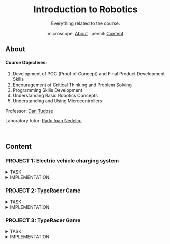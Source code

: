 <h1 align="center" style="font-size:20">
Introduction to Robotics
</h1>

<p align="center">
Everything related to the course.
</p>

<p align="center">
  :microscope: <a href="#about">About</a>&#160;
  :pencil: <a href="#content">Content</a>&#160;
</p>

## About

#### Course Objectives:
1. Development of POC (Proof of Concept) and Final Product Development Skills
2. Encouragement of Critical Thinking and Problem Solving
3. Programming Skills Development
4. Understanding Basic Robotics Concepts
5. Understanding and Using Microcontrollers

Professor: [Dan Tudose](https://github.com/dantudose)

Laboratory tutor: [Radu Ioan Nedelcu](https://github.com/Pepi100)

</br>

## Content

### PROJECT 1: Electric vehicle charging system
<details>
<summary>TASK</summary> 
 
  
<img src="https://github.com/calinfrunzeanu/Introduction-to-Robotics/blob/main/folder/project%201/images/project%201%20(1).jpg" align="right" alt="Diagram" width="400">

#### Descriere

În această temă trebuie să simulați o stație de încărcare pentru un vehicul electric, folosind mai multe LED-uri și butoane. În cadrul acestui task trebuie să țineți cont de stările butonului și să folosiți debouncing, dar și să coordonați toate componentele ca într-un scenariu din viața reală.

</br>
</br>
</br>

#### Components Used

- 4x LEDs (to simulate the percentage of charge)
- 1x RGB LED (for free or busy status)
- 2x Buttons (for charging start and stop charging)
- 8x Resistors (6x 220/330ohm, 2x 1K)
- Breadboard
- Connecting Lines

</br>
</br>
</br>

#### Technical Task

The RGB LED represents the availability of the station. If the station is free, the LED will be green, and if the station is occupied, it will turn red.
The simple LEDs represent the degree of battery charge, which we will simulate through a progressive loader (L1 = 25%, L2 = 50%, L3 = 75%, L4 = 100%). The loader is charged by successively lighting up the LEDs, at a fixed interval of 3s. The LED that signifies the current percentage of charge will have a flashing state, the LEDs behind it being lit continuously, and the others turned off.
Short pressing the start button will start charging. Pressing this button while charging will not do anything.
Long pressing the stop button will forcibly stop charging and reset the station to the free state. Pressing this button while the station is free will not do anything.

</br>
</br>
</br>

</details>

<details>
<summary>IMPLEMENTATION</summary> 

</br>

[Virtual Simulation](https://wokwi.com/projects/413755024948932609)
</br>

[Code](https://github.com/calinfrunzeanu/Introduction-to-Robotics/blob/main/folder/project%201/code/PROJECT%201/src/main.cpp)
</br>

[Video of the physical setup](https://imgur.com/VyJZZNH)
</br>

#### Photo Gallery

<div align="center" style="display: grid; grid-template-columns: repeat(auto-fit, minmax(150px, 1fr)); gap: 10px; max-width: 450px;">
  <img src="https://github.com/calinfrunzeanu/Introduction-to-Robotics/blob/main/folder/project%201/images/project%201%20(2).jpg" alt="Image 1" width="250" height="250" style="object-fit: cover;">
  <img src="https://github.com/calinfrunzeanu/Introduction-to-Robotics/blob/main/folder/project%201/images/project%201%20(3).jpg" alt="Image 2" width="250" height="250" style="object-fit: cover;">
  <img src="https://github.com/calinfrunzeanu/Introduction-to-Robotics/blob/main/folder/project%201/images/project%201%20(4).jpg" alt="Image 3" width="250" height="250" style="object-fit: cover;">
  <img src="https://github.com/calinfrunzeanu/Introduction-to-Robotics/blob/main/folder/project%201/images/project%201%20(5).jpg" alt="Image 4" width="250" height="250" style="object-fit: cover;">
  <img src="https://github.com/calinfrunzeanu/Introduction-to-Robotics/blob/main/folder/project%201/images/project%201%20(6).jpg" alt="Image 5" width="250" height="250" style="object-fit: cover;">
  <img src="https://github.com/calinfrunzeanu/Introduction-to-Robotics/blob/main/folder/project%201/images/project%201%20(7).jpg" alt="Image 6" width="250" height="250" style="object-fit: cover;">
</div>

</br>
</br>
</details>



### PROJECT 2: ⁠TypeRacer Game
<details>
<summary>TASK</summary> 
 
  
<img src="https://github.com/calinfrunzeanu/Introduction-to-Robotics/blob/main/folder/project%202/images/project%202%20(1).jpg" align="right" alt="Diagram" width="400">

#### Description

In this theme you will create a game similar to TypeRacer.

</br>

#### Components Used

- Arduino UNO (ATmega328P microcontroller)
- 1x RGB LED (to signal if the correct word is misspelled or not)
- 2x Buttons (for round start/stop and difficulty selection)
- 5x Resistors (3x 220/330 ohm, 2x 1000 ohm)
- Breadboard
- Connecting threads

</br>

#### Technical Task

RGB LED - Status indicator:

In the sleep state, the LED will be white.
When the start button is pressed, the LED will flash for 3 seconds, indicating a countdown until the start of the round.
During a round: The LED will be green if the text entered is correct and will turn red if there is an error.
(1p) Start/Stop button:

Sleep Mode: If the game is paused, pressing the button initiates a new round after a 3-second countdown.
During a round: If the round is active, pressing the button will stop it immediately.
(1p) Difficulty button:

The difficulty button controls the speed at which words appear and can only be used in idle mode.
With each press, the difficulty changes by cycling between: (Easy, Medium, Hard).
When changing the difficulty, a message is sent via serial: "Easy/Medium/Hard mode on!".
For handling button presses, use debouncing and interrupts. Timers will be used to set the frequency of occurrence of words. A useful site, which also includes a video on using interrupts and timers in Arduino, is available here.
(3p) Word generation:

A word dictionary will be created.
During a round, the words will be displayed in the terminal in a random order.
If the current word was spelled correctly, a new word will be displayed immediately. If not, a new word will appear after the time interval set by the difficulty.
To generate random numbers, you must use the random() function.
(1p) Other observations:

The allotted time for a round is 30 seconds.
At the end of each round, the terminal will display how many words were spelled correctly.
</br>
</br>
</br>

</details>

<details>
<summary>IMPLEMENTATION</summary> 

</br>

[Virtual Simulation](https://wokwi.com/projects/413755217734885377)
</br>

[Code](https://github.com/calinfrunzeanu/Introduction-to-Robotics/blob/main/folder/project%202/code/PROJECT%202/src/main.cpp)
</br>

[Video of the physical setup](https://imgur.com/gallery/introduction-to-robotics-project-2-video-aTbcrqy)
</br>

#### Photo Gallery

<div align="center" style="display: grid; grid-template-columns: repeat(auto-fit, minmax(150px, 1fr)); gap: 10px; max-width: 450px;">
  <img src="https://github.com/calinfrunzeanu/Introduction-to-Robotics/blob/main/folder/project%202/images/project%202%20(2).jpg" alt="Image 1" width="250" height="250" style="object-fit: cover;">
  <img src="https://github.com/calinfrunzeanu/Introduction-to-Robotics/blob/main/folder/project%202/images/project%202%20(3).jpg" alt="Image 2" width="250" height="250" style="object-fit: cover;">
  <img src="https://github.com/calinfrunzeanu/Introduction-to-Robotics/blob/main/folder/project%202/images/project%202%20(4).jpg" alt="Image 3" width="250" height="250" style="object-fit: cover;">
  <img src="https://github.com/calinfrunzeanu/Introduction-to-Robotics/blob/main/folder/project%202/images/project%202%20(5).jpg" alt="Image 4" width="250" height="250" style="object-fit: cover;">
  <img src="https://github.com/calinfrunzeanu/Introduction-to-Robotics/blob/main/folder/project%202/images/project%202%20(6).jpg" alt="Image 5" width="250" height="250" style="object-fit: cover;">
  <img src="https://github.com/calinfrunzeanu/Introduction-to-Robotics/blob/main/folder/project%202/images/project%202%20(7).jpg" alt="Image 6" width="250" height="250" style="object-fit: cover;">
</div>

</br>
</br>
</details>

### PROJECT 3: ⁠TypeRacer Game
<details>
<summary>TASK</summary> 
 
  
<img src="https://github.com/calinfrunzeanu/Introduction-to-Robotics/blob/main/folder/project%203/images/project%203%20(1).jpg" align="right" alt="Diagram" width="400">

#### Description

In this assignment, each team will create a two-player competitive reflex game where both participants will compete for the highest score, testing their reaction speed. The project will be carried out in teams of two people.

Each player will have their own buttons and LEDs, and the game will take place in several rounds. The goal of each player is to press the button that corresponds to the color displayed on their team's RGB LED as quickly as possible. Each player's score will be displayed on an LCD screen and will update throughout the game. At the end of the game, the player with the highest score is declared the winner.

</br>

#### Components Used

6x LEDs (2 groups of 3 LEDs each, within a group we must have different colors)
2x RGB LEDs (1 for each player)
6x buttons (3 for each player)
1x LCD
1x servo motor
2x Breadboard
Connecting threads
2x Arduino Uno

</br>

#### Technical Task

Initialization
The game starts with a welcome message displayed on the LCD. Pressing a button triggers the start of the game.

To start the game, the start button can be implemented in a flexible way, leaving it up to the students to choose one of the following options:

- in this variant, the game starts when you press any button.
A specific button starts the game* - a specific button, clearly marked on the breadboard, can be designated to start the game.
A 7th dedicated button* – an additional button dedicated solely to starting the game can be added.
Conduct of Rounds
Each player has three buttons, each associated with a different color LED and a 4th RGB LED.
In each round, each player is the active one.
The active player's RGB LED lights up in a color corresponding to one of their buttons. The player must press the button that corresponds to the color of the RGB LED as quickly as possible to get points. The faster he reacts, the more points he gets.
At the end of a round the LCD displays the updated score of both players.
Throughout the game, the LCD display will show the score of each player
Timing and Completion of the Game
The servo rotates throughout the game, indicating progress. One full rotation of the servo marks the end of the game (you decide how fast it moves).
At the end, the LCD displays the winner's name and final score for a few seconds, then returns to the home screen with the welcome message.
3.4 Technical details
(2.5p) SPI: This theme involves a lot of connections. So many that a single arduino uno does not give us enough GPIO pins. That's why for this theme you need 2 arduino unos that will communicate using SPI. The master arduino will be the one responsible for controlling the LCD, the servo motor, and it will be the one that keeps the state of the game in memory (eg the score of each player, the led that needs to be lit now, etc.). The slave arduino will control the buttons and leds by receiving messages from the master arduino to know which led to light and sending back messages about the button being pressed.

(2p) Buttons:

To start the game the start button can be implemented in various ways:
Any button starts the game
A specific button starts the game (it should be clear on the breadboard which button is the one that starts the game)• A 7th dedicated button can be put to start the game
While the game is in progress the buttons should only be able to be used to control the game and not reset progress
Only the player's buttons in that round must be able to control the game
Even with 2 arduino boards we don't have enough pins for all components. That's why we can
multiplex buttons using resistors (www.youtube.com/watch?v=Y23vMfynUJ0)

(1p) LEDs:

Each button has an associated LED of a different color. During the game they must be lit to see which color each button corresponds to
The rgb LED should light up in one of the 3 button colors
The rgb LED must be off if it is not the round of the player corresponding to that LED
(1p) LCD:

To control it, we can use the LiquidCrystal library
It must have a brightness and contrast set good enough for the text to be visible on the screen.
Only pins D4-7 will be used for the display data lines
During the game it must display the scores of the 2 players
(1p) Actuator:

The actuator will start from the 0 degree position and move counter-clockwise to indicate the elapsed time.
Heading to the value sent to the servo motor. Through the Servo.h library we send absolute rotation to the servomotor, not relative to the current one.
You have the freedom to decide the following elements:

The score received for a correct answer according to reaction speed
Time between rounds (you can have a little preparation time between rounds or they can be right after each other for increased difficulty)
The time of the entire game
3.5 Bonus (up to 1p)
The initial state of the game can have various elements to make it more interesting. Some examples:

Animation on LCD
LED animation
Adding a buzzer
Adding the ability for ace players to enter their names
The buzzer can be included to signal correct/wrong answers, the start and end of the game or even a theme song.

Various methods can be used to add players' names:

Buttons and joysticks
LCD to display the name being entered
Serial interface (USART)
3.6 Publishing Theme
(1p) Code must be uploaded (by both team members) to your personal github in the course repo by your lab day the week of November 18-22. Add the following to the README file:

task description/requirements
the components used
pictures of the physical setup
a link/video with the physical montage functionality
wiring diagram (Wokwi, TinkerCAD


</br>
</br>
</br>

</details>

<details>
<summary>IMPLEMENTATION</summary> 



[Code](https://github.com/calinfrunzeanu/Introduction-to-Robotics/blob/main/folder/project%202/code/PROJECT%202/src/main.cpp)
</br>

[Video of the physical setup](https://imgur.com/gallery/introduction-to-robotics-project-2-video-aTbcrqy)
</br>

#### Photo Gallery

<div align="center" style="display: grid; grid-template-columns: repeat(auto-fit, minmax(150px, 1fr)); gap: 10px; max-width: 450px;">
  <img src="https://github.com/calinfrunzeanu/Introduction-to-Robotics/blob/main/folder/project%203/images/project%203%20(2).jpg" alt="Image 1" width="250" height="250" style="object-fit: cover;">
  <img src="https://github.com/calinfrunzeanu/Introduction-to-Robotics/blob/main/folder/project%203/images/project%203%20(3).jpg" alt="Image 2" width="250" height="250" style="object-fit: cover;">
  <img src="https://github.com/calinfrunzeanu/Introduction-to-Robotics/blob/main/folder/project%203/images/project%203%20(4).jpg" alt="Image 3" width="250" height="250" style="object-fit: cover;">
  <img src="https://github.com/calinfrunzeanu/Introduction-to-Robotics/blob/main/folder/project%203/images/project%203%20(5).jpg" alt="Image 4" width="250" height="250" style="object-fit: cover;">
  <img src="https://github.com/calinfrunzeanu/Introduction-to-Robotics/blob/main/folder/project%203/images/project%203%20(6).jpg" alt="Image 5" width="250" height="250" style="object-fit: cover;">
  <img src="https://github.com/calinfrunzeanu/Introduction-to-Robotics/blob/main/folder/project%203/images/project%203%20(1).jpg" alt="Image 6" width="250" height="250" style="object-fit: cover;">
</div>

</br>
</br>
</details>
